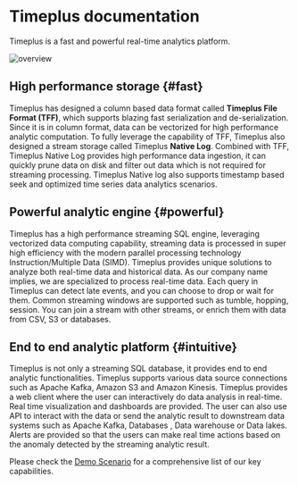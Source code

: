 # Timeplus documentation

Timeplus is a fast and powerful real-time analytics platform.

![overview](/img/overview.png)

## High performance storage {#fast}

Timeplus has designed a column based data format called **Timeplus File Format (TFF)**, which supports blazing fast serialization and de-serialization. Since it is in column format, data can be vectorized for high performance analytic computation.  To fully leverage the capability of TFF, Timeplus also designed a stream storage called Timeplus **Native Log**. Combined with TFF, Timeplus Native Log provides high performance data ingestion, it can quickly prune data on disk and filter out data which is not required for streaming processing.  Timeplus Native log also supports timestamp based seek and optimized time series data analytics scenarios.

## Powerful analytic engine {#powerful}

Timeplus has a high performance streaming SQL engine, leveraging vectorized data computing capability, streaming data is processed in super high efficiency with the modern parallel processing technology Instruction/Multiple Data (SIMD). Timeplus provides unique solutions to analyze both real-time data and historical data. As our company name implies, we are specialized to process real-time data. Each query in Timeplus can detect late events, and you can choose to drop or wait for them. Common streaming windows are supported such as tumble, hopping, session. You can join a stream with other streams, or enrich them with data from CSV, S3 or databases. 

## End to end analytic platform {#intuitive}

Timeplus is not only a streaming SQL database, it provides end to end analytic functionalities.  Timeplus supports various data source connections such as Apache Kafka, Amazon S3 and Amazon Kinesis.  Timeplus provides a web client where the user can interactively do data analysis in real-time.  Real time visualization and dashboards are provided.  The user can also use API to interact with the data or send the analytic result to downstream data systems such as Apache Kafka, Databases , Data warehouse or Data lakes.  Alerts are provided so that the users can make real time actions based on the anomaly detected by the streaming analytic result.

Please check the [Demo Scenario](usecases) for a comprehensive list of our key capabilities.

